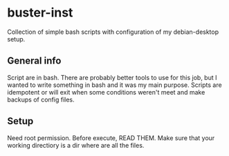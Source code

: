 # buster-inst
Collection of simple bash scripts with configuration of my debian-desktop setup.

## General info
Script are in bash.
There are probably better tools to use for this job, but I wanted to write something in bash and it was my main purpose.
Scripts are idempotent or will exit when some conditions weren't meet and make backups of config files.

## Setup
Need root permission.
Before execute, READ THEM.
Make sure that your working directiory is a dir where are all the files.

